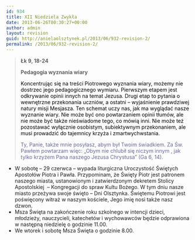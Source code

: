 ```yaml
---
id: 934
title: XII Niedziela Zwykła
date: 2013-06-26T00:30:27+00:00
author: admin
layout: revision
guid: http://anielaolsztynek.pl/2013/06/932-revision-2/
permalink: /2013/06/932-revision-2/
---
```

> **Łk 9, 18-24**
> 
> **Pedagogia wyznania wiary**
> 
> <span style="color: #000000;">Koncentrując się na treści Piotrowego wyznania wiary, możemy nie dostrzec jego pedagogicznego wymiaru. Pierwszym etapem jest odkrywanie opinii innych na temat Jezusa. Drugi etap to pytania o wewnętrzne przekonania uczniów, a ostatni &#8211; wyjaśnienie prawdziwej natury misji Mesjasza. Ten schemat uczy nas, jak ma wyglądać nasze wyznanie wiary. Nie może być ono powtarzaniem opinii tłumów, ale nie może być także nieświadome tego, co mówią inni. Nie może też pozostawać wyłącznie osobistym, subiektywnym przekonaniem, ale musi prowadzić do tajemnicy krzyża i zmartwychwstania.</span>
> 
> <span style="color: #666699;">Ty, Panie, także mnie posyłasz, abym był Twoim świadkiem. Za Św. Pawłem powtarzam więc: &#8222;Obym nie chlubił się niczym innym , jak tylko krzyżem Pana naszego Jezusa Chrystusa&#8221; (Ga 6, 14).</span>

  * W sobotę &#8211; 29 czerwca &#8211; wypada liturgiczna Uroczystość Świętych Apostołów Piotra i Pawła. Przypominam, że Święty Piotr jest patronem naszego miasta, ustanowionym i zatwierdzonym dekretem Stolicy Apostolskiej  &#8211; Kongregacji do spraw Kultu Bożego. W tym dniu nasze miasto przeżywa swoje święto &#8211; Dni Olsztynka. Świętemu Piotrowi jest poświęcony witraż w naszym kościele, Jego imię nosi także nasz dzwon.
  * Msza Święta na zakończenie roku szkolnego w intencji dzieci, młodzieży, nauczycieli, katechetów i wychowawców będzie odprawiona w następną niedzielę o godzinie 11.00.
  * We wtorek i sobotę Msza Święta o godzinie 8.00.